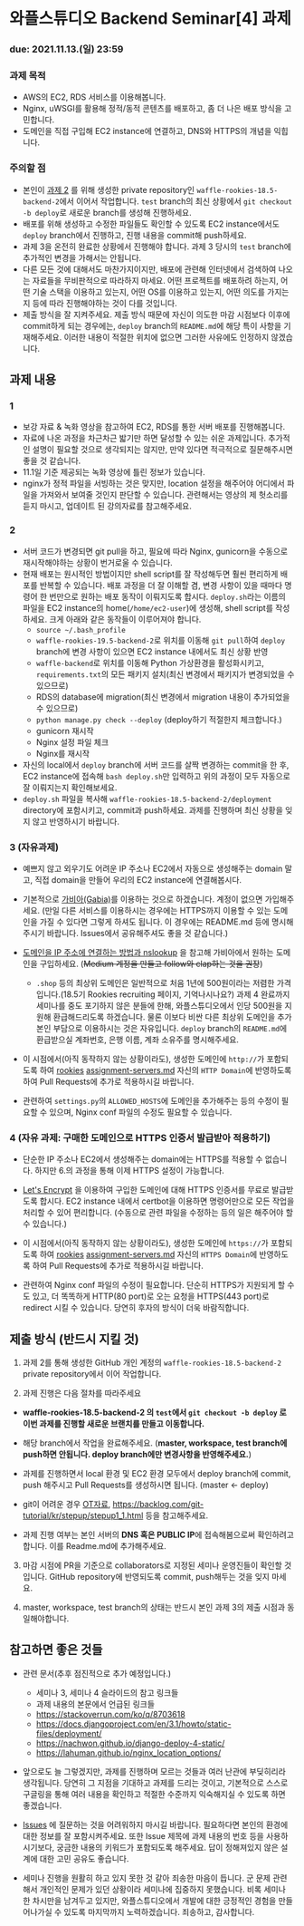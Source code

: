 # 와플스튜디오 Backend Seminar[4] 과제

### due: 2021.11.13.(일) 23:59

### 과제 목적
- AWS의 EC2, RDS 서비스를 이용해봅니다.
- Nginx, uWSGI를 활용해 정적/동적 콘텐츠를 배포하고, 좀 더 나은 배포 방식을 고민합니다.
- 도메인을 직접 구입해 EC2 instance에 연결하고, DNS와 HTTPS의 개념을 익힙니다.

### 주의할 점
- 본인이 [과제 2](https://github.com/wafflestudio/rookies/blob/master/backend/seminar2/assignment.md) 를 위해 생성한 private repository인 `waffle-rookies-18.5-backend-2`에서 이어서 작업합니다.
`test` branch의 최신 상황에서 `git checkout -b deploy`로 새로운 branch를 생성해 진행하세요.
- 배포를 위해 생성하고 수정한 파일들도 확인할 수 있도록 EC2 instance에서도 `deploy` branch에서 진행하고, 진행 내용을 commit해 push하세요.
- 과제 3을 온전히 완료한 상황에서 진행해야 합니다. 과제 3 당시의 `test` branch에 추가적인 변경을 가해서는 안됩니다.
- 다른 모든 것에 대해서도 마찬가지이지만, 배포에 관련해 인터넷에서 검색하여 나오는 자료들을 무비판적으로 따라하지 마세요. 어떤 프로젝트를 배포하려 하는지, 어떤 기술 스택을 이용하고 있는지, 어떤 OS를 이용하고 있는지, 어떤 의도를 가지는지 등에 따라 진행해야하는 것이 다를 것입니다.
- 제출 방식을 잘 지켜주세요. 제출 방식 때문에 자신이 의도한 마감 시점보다 이후에 commit하게 되는 경우에는, `deploy` branch의 `README.md`에 해당 특이 사항을 기재해주세요.
이러한 내용이 적절한 위치에 없으면 그러한 사유에도 인정하지 않겠습니다.

## 과제 내용

### 1
- 보강 자료 & 녹화 영상을 참고하여 EC2, RDS를 통한 서버 배포를 진행해봅니다.
- 자료에 나온 과정을 차근차근 밟기만 하면 달성할 수 있는 쉬운 과제입니다. 추가적인 설명이 필요할 것으로 생각되지는 않지만, 만약 있다면 적극적으로 질문해주시면 좋을 것 같습니다.
- 11.1일 기준 제공되는 녹화 영상에 틀린 정보가 있습니다.
- nginx가 정적 파일을 서빙하는 것은 맞지만, location 설정을 해주어야 어디에서 파일을 가져와서 보여줄 것인지 판단할 수 있습니다. 관련해서는 영상의 제 헛소리를 듣지 마시고, 업데이트 된 강의자료를 참고해주세요.

### 2
- 서버 코드가 변경되면 git pull을 하고, 필요에 따라 Nginx, gunicorn을 수동으로 재시작해야하는 상황이 번거로울 수 있습니다.
- 현재 배포는 원시적인 방법이지만 shell script를 잘 작성해두면 훨씬 편리하게 배포를 반복할 수 있습니다. 배포 과정을 더 잘 이해할 겸, 변경 사항이 있을 때마다 명령어 한 번만으로 원하는 배포 동작이 이뤄지도록 합시다.
`deploy.sh`라는 이름의 파일을 EC2 instance의 home(`/home/ec2-user`)에 생성해, shell script를 작성하세요. 크게 아래와 같은 동작들이 이루어져야 합니다.
  - `source ~/.bash_profile`
  - `waffle-rookies-19.5-backend-2`로 위치를 이동해 `git pull`하여 `deploy` branch에 변경 사항이 있으면 EC2 instance 내에서도 최신 상황 반영
  - `waffle-backend`로 위치를 이동해 Python 가상환경을 활성화시키고, `requirements.txt`의 모든 패키지 설치(최신 변경에서 패키지가 변경되었을 수 있으므로)
  - RDS의 database에 migration(최신 변경에서 migration 내용이 추가되었을 수 있으므로)
  - `python manage.py check --deploy` (deploy하기 적절한지 체크합니다.)
  - gunicorn 재시작
  - Nginx 설정 파일 체크
  - Nginx를 재시작
- 자신의 local에서 `deploy` branch에 서버 코드를 살짝 변경하는 commit을 한 후, EC2 instance에 접속해 `bash deploy.sh`만 입력하고 위의 과정이 모두 자동으로 잘 이뤄지는지 확인해보세요.
- `deploy.sh` 파일을 복사해 `waffle-rookies-18.5-backend-2/deployment` directory에 포함시키고, commit과 push하세요. 과제를 진행하며 최신 상황을 잊지 않고 반영하시기 바랍니다.

### 3 (자유과제)
- 예쁘지 않고 외우기도 어려운 IP 주소나 EC2에서 자동으로 생성해주는 domain 말고, 직접 domain을 만들어 우리의 EC2 instance에 연결해봅시다.
- 기본적으로 [가비아(Gabia)](https://www.gabia.com)를 이용하는 것으로 하겠습니다. 계정이 없으면 가입해주세요. (만일 다른 서비스를 이용하시는 경우에는 HTTPS까지 이용할 수 있는 도메인을 가질 수 있다면 그렇게 하셔도 됩니다. 이 경우에는 README.md 등에 명시해주시기 바랍니다. Issues에서 공유해주셔도 좋을 것 같습니다.)
- [도메인을 IP 주소에 연결하는 방법과 nslookup](https://medium.com/@bdv111/도메인을-ip-주소에-연결하는-방법과-nslookup-9e70a32eec57) 을 참고해 가비아에서 원하는 도메인을 구입하세요. (~~Medium 계정을 만들고 follow와 clap하는 것을 권장~~)
  - `.shop` 등의 최상위 도메인은 일반적으로 처음 1년에 500원이라는 저렴한 가격입니다.(18.5기 Rookies recruiting 페이지, 기억나시나요?)
  과제 4 완료까지 세미나를 중도 포기하지 않은 분들에 한해, 와플스튜디오에서 인당 500원을 지원해 환급해드리도록 하겠습니다. 물론 이보다 비싼 다른 최상위 도메인을 추가 본인 부담으로 이용하시는 것은 자유입니다.
  `deploy` branch의 `README.md`에 환급받으실 계좌번호, 은행 이름, 계좌 소유주를 명시해주세요.

- 이 시점에서(아직 동작하지 않는 상황이라도), 생성한 도메인에 `http://`가 포함되도록 하여 [rookies](https://github.com/wafflestudio/rookies)
[assignment-servers.md](https://github.com/wafflestudio/rookies/blob/master/backend/seminar4/assignment-servers.md) 자신의 `HTTP Domain`에 반영하도록 하여 Pull Requests에 추가로 적용하시길 바랍니다.

- 관련하여 `settings.py`의 `ALLOWED_HOSTS`에 도메인을 추가해주는 등의 수정이 필요할 수 있으며, Nginx conf 파일의 수정도 필요할 수 있습니다.

### 4 (자유 과제: 구매한 도메인으로 HTTPS 인증서 발급받아 적용하기)
- 단순한 IP 주소나 EC2에서 생성해주는 domain에는 HTTPS를 적용할 수 없습니다. 하지만 6.의 과정을 통해 이제 HTTPS 설정이 가능합니다.

- [Let's Encrypt](https://letsencrypt.org/ko/) 을 이용하여 구입한 도메인에 대해 HTTPS 인증서를 무료로 발급받도록 합시다.
EC2 instance 내에서 certbot을 이용하면 명령어만으로 모든 작업을 처리할 수 있어 편리합니다. (수동으로 관련 파일을 수정하는 등의 일은 해주어야 할 수 있습니다.)

- 이 시점에서(아직 동작하지 않는 상황이라도), 생성한 도메인에 `https://`가 포함되도록 하여 [rookies](https://github.com/wafflestudio/rookies)
[assignment-servers.md](https://github.com/wafflestudio/rookies/blob/master/backend/seminar4/assignment-servers.md) 자신의 `HTTPS Domain`에 반영하도록 하여 Pull Requests에 추가로 적용하시길 바랍니다.

- 관련하여 Nginx conf 파일의 수정이 필요합니다. 단순히 HTTPS가 지원되게 할 수도 있고, 더 똑똑하게 HTTP(80 port)로 오는 요청을 HTTPS(443 port)로 redirect 시킬 수 있습니다. 당연히 후자의 방식이 더욱 바람직합니다.

## 제출 방식 (반드시 지킬 것)
1. 과제 2를 통해 생성한 GitHub 개인 계정의 `waffle-rookies-18.5-backend-2` private repository에서 이어 작업합니다.

2. 과제 진행은 다음 절차를 따라주세요
  - **waffle-rookies-18.5-backend-2 의 `test`에서 `git checkout -b deploy` 로 이번 과제를 진행할 새로운 브랜치를 만들고 이동합니다.**
  - 해당 branch에서 작업을 완료해주세요. (**master, workspace, test branch에 push하면 안됩니다. deploy branch에만 변경사항을 반영해주세요.**)
  - 과제를 진행하면서 local 환경 및 EC2 환경 모두에서 deploy branch에 commit, push 해주시고 Pull Requests를 생성하시면 됩니다. (master <- deploy)
  - git이 어려운 경우 [OT자료](../../wafflestudio%2018.5%20rookies%20OT.pdf), https://backlog.com/git-tutorial/kr/stepup/stepup1_1.html 등을 참고해주세요.

  - 과제 진행 여부는 본인 서버의 **DNS 혹은 PUBLIC IP**에 접속해봄으로써 확인하려고 합니다. 이를 Readme.md에 추가해주세요.

3. 마감 시점에 PR을 기준으로 collaborators로 지정된 세미나 운영진들이 확인할 것입니다. GitHub repository에 반영되도록 commit, push해두는 것을 잊지 마세요.

4. master, workspace, test branch의 상태는 반드시 본인 과제 3의 제출 시점과 동일해야합니다. 

## 참고하면 좋은 것들
- 관련 문서(추후 점진적으로 추가 예정입니다.)
    - 세미나 3, 세미나 4 슬라이드의 참고 링크들
    - 과제 내용의 본문에서 언급된 링크들
    - https://stackoverrun.com/ko/q/8703618
    - https://docs.djangoproject.com/en/3.1/howto/static-files/deployment/
    - https://nachwon.github.io/django-deploy-4-static/
    - https://lahuman.github.io/nginx_location_options/

- 앞으로도 늘 그렇겠지만, 과제를 진행하며 모르는 것들과 여러 난관에 부딪히리라 생각됩니다. 당연히 그 지점을 기대하고 과제를 드리는 것이고, 기본적으로 스스로 구글링을
통해 여러 내용을 확인하고 적절한 수준까지 익숙해지실 수 있도록 하면 좋겠습니다.
- [Issues](https://github.com/wafflestudio/rookies/issues) 에 질문하는 것을 어려워하지 마시길 바랍니다. 필요하다면 본인의 환경에 대한 정보를 잘 포함시켜주세요.
또한 Issue 제목에 과제 내용의 번호 등을 사용하시기보다, 궁금한 내용의 키워드가 포함되도록 해주세요. 답이 정해져있지 않은 설계에 대한 고민 공유도 좋습니다.
- 세미나 진행을 원활히 하고 있지 못한 것 같아 죄송한 마음이 듭니다. 군 문제 관련해서 개인적인 문제가 있던 상황이라 세미나에 집중하지 못했습니다. 비록 세미나 한 차시만을 남겨두고 있지만, 와플스튜디오에서 개발에 대한 긍정적인 경험을 만들어나가실 수 있도록 마지막까지 노력하겠습니다. 죄송하고, 감사합니다.


